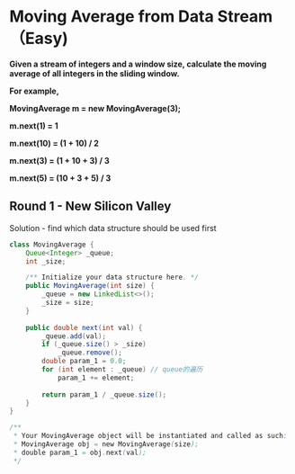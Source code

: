 # Moving Average from Data Stream （Easy)

**Given a stream of integers and a window size, calculate the moving average of all integers in the sliding window.**

**For example,**

**MovingAverage m = new MovingAverage(3);**

**m.next(1) = 1**

**m.next(10) = (1 + 10) / 2**

**m.next(3) = (1 + 10 + 3) / 3**

**m.next(5) = (10 + 3 + 5) / 3**

## Round 1 - New Silicon Valley

Solution - find which data structure should be used first

```java
class MovingAverage {
    Queue<Integer> _queue;
    int _size;

    /** Initialize your data structure here. */
    public MovingAverage(int size) {
        _queue = new LinkedList<>();
        _size = size;
    }
    
    public double next(int val) {
        _queue.add(val);
        if (_queue.size() > _size)
            _queue.remove();
        double param_1 = 0.0;
        for (int element : _queue) // queue的遍历
            param_1 += element;
        
        return param_1 / _queue.size();           
    }
}

/**
 * Your MovingAverage object will be instantiated and called as such:
 * MovingAverage obj = new MovingAverage(size);
 * double param_1 = obj.next(val);
 */
 ```
